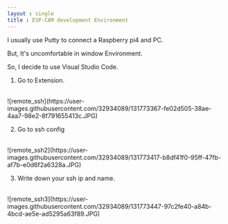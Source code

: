 ```yaml
---
layout : single
title : ESP-CAM development Environment
---
```


I usually use Putty to connect a Raspberry pi4 and PC.

But, It's uncomfortable in window Environment.

So, I decide to use Visual Studio Code.

1. Go to Extension. <br>
<br>
![remote_ssh](https://user-images.githubusercontent.com/32934089/131773367-fe02d505-38ae-4aa7-98e2-8f791655413c.JPG)


2. Go to ssh config<br>
<br>
![remote_ssh2](https://user-images.githubusercontent.com/32934089/131773417-b8df41f0-95ff-47fb-af7b-e0d6f2a6328a.JPG)

3. Write down your ssh ip and name. <br>
<br>
![remote_ssh3](https://user-images.githubusercontent.com/32934089/131773447-97c2fe40-a84b-4bcd-ae5e-ad5295a63f89.JPG)



